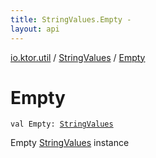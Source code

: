 ```yaml
---
title: StringValues.Empty - 
layout: api
---
```


<div class='api-docs-breadcrumbs'><a href="../index.html">io.ktor.util</a> / <a href="index.html">StringValues</a> / <a href="./-empty.html">Empty</a></div>

# Empty

<div class="signature"><code><span class="keyword">val </span><span class="identifier">Empty</span><span class="symbol">: </span><a href="index.html"><span class="identifier">StringValues</span></a></code></div>

Empty <a href="index.html">StringValues</a> instance

